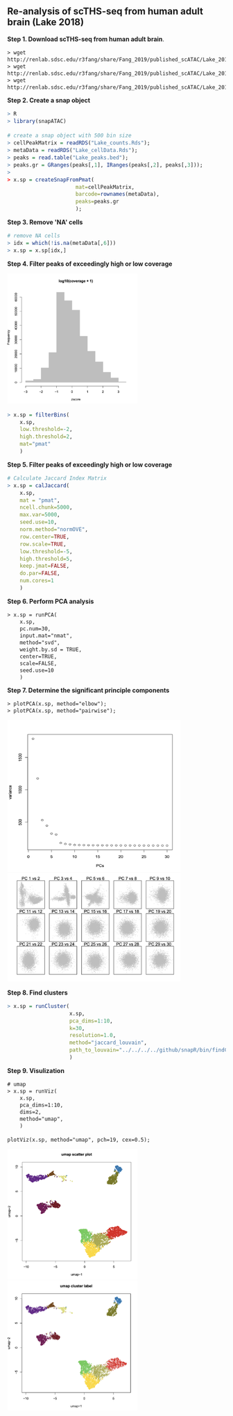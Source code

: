 ## Re-analysis of scTHS-seq from human adult brain (Lake 2018)

**Step 1. Download scTHS-seq from human adult brain**. 

```
> wget http://renlab.sdsc.edu/r3fang/share/Fang_2019/published_scATAC/Lake_2018/Lake_counts.Rds
> wget http://renlab.sdsc.edu/r3fang/share/Fang_2019/published_scATAC/Lake_2018/Lake_cellData.Rds
> wget http://renlab.sdsc.edu/r3fang/share/Fang_2019/published_scATAC/Lake_2018/Lake_peaks.bed
```

**Step 2. Create a snap object**

```R
> R
> library(snapATAC)

# create a snap object with 500 bin size
> cellPeakMatrix = readRDS("Lake_counts.Rds");
> metaData = readRDS("Lake_cellData.Rds");
> peaks = read.table("Lake_peaks.bed");
> peaks.gr = GRanges(peaks[,1], IRanges(peaks[,2], peaks[,3]));
> 
> x.sp = createSnapFromPmat(
                      mat=cellPeakMatrix, 
                      barcode=rownames(metaData), 
                      peaks=peaks.gr
                      );
```

**Step 3. Remove 'NA' cells**

```R
# remove NA cells
> idx = which(!is.na(metaData[,6]))
> x.sp = x.sp[idx,]
```

**Step 4. Filter peaks of exceedingly high or low coverage**

<img src="coverage_hist.PNG" width="300" height="300" />

```R
> x.sp = filterBins(
	x.sp,
	low.threshold=-2,
	high.threshold=2,
	mat="pmat"
	)
```


**Step 5. Filter peaks of exceedingly high or low coverage**

```R
# Calculate Jaccard Index Matrix
> x.sp = calJaccard(
	x.sp,
	mat = "pmat",
	ncell.chunk=5000,
	max.var=5000,
	seed.use=10,
	norm.method="normOVE",
	row.center=TRUE,
	row.scale=TRUE,
	low.threshold=-5,
	high.threshold=5,
	keep.jmat=FALSE,
	do.par=FALSE,
	num.cores=1
	)
```

**Step 6. Perform PCA analysis**

```
> x.sp = runPCA(
	x.sp,
	pc.num=30,
	input.mat="nmat",
	method="svd",
	weight.by.sd = TRUE,
	center=TRUE,
	scale=FALSE,
	seed.use=10
	)
```

**Step 7. Determine the significant principle components**

```
> plotPCA(x.sp, method="elbow");
> plotPCA(x.sp, method="pairwise");
```

<img src="PCA_elbow.PNG" width="400" height="350" />

<img src="PCA_scatter.PNG" width="400" height="250" />




**Step 8. Find clusters**

```R
> x.sp = runCluster(
                    x.sp,
                    pca_dims=1:10,
                    k=30,
                    resolution=1.0,
                    method="jaccard_louvain",
                    path_to_louvain="../../../../github/snapR/bin/findCommunityLouvain"
                    )
```

**Step 9. Visulization**

```	
# umap
> x.sp = runViz(
	x.sp, 
	pca_dims=1:10, 
	dims=2, 
	method="umap",
	)

plotViz(x.sp, method="umap", pch=19, cex=0.5);
```
<img src="Viz_umap.PNG" width="300" height="300" />
<img src="Viz_umap_label.PNG" width="300" height="300" />


